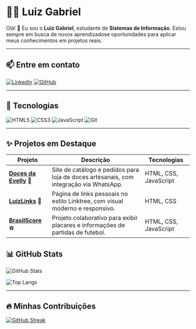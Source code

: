 # 👨‍💻 Luiz Gabriel


Olá! 👋 Eu sou o **Luiz Gabriel**, estudante de **Sistemas de Informação**. Estou sempre em busca de novos aprendizadose oportunidades para aplicar meus conhecimentos em projetos reais.

---

## 📫 Entre em contato

[![LinkedIn](https://img.shields.io/badge/LinkedIn-1E90FF?style=for-the-badge&logo=linkedin&logoColor=white)](https://www.linkedin.com/in/luiz-gabriel-5a5b46277/)
[![GitHub](https://img.shields.io/badge/GitHub-1E90FF?style=for-the-badge&logo=github&logoColor=white)](https://github.com/LuizSanti)

---

## 🚀 Tecnologias

![HTML5](https://img.shields.io/badge/HTML5-1E90FF?style=for-the-badge&logo=html5&logoColor=white)
![CSS3](https://img.shields.io/badge/CSS3-1E90FF?style=for-the-badge&logo=css3&logoColor=white)
![JavaScript](https://img.shields.io/badge/JavaScript-1E90FF?style=for-the-badge&logo=javascript&logoColor=white)
![Git](https://img.shields.io/badge/GIT-1E90FF?style=for-the-badge&logo=git&logoColor=white)

---

## ✨ Projetos em Destaque

| Projeto | Descrição | Tecnologias |
|--------|-----------|-------------|
| [**Doces da Evelly**](https://github.com/LuizSanti/doces-da-evelly) 🍬 | Site de catálogo e pedidos para loja de doces artesanais, com integração via WhatsApp. | HTML, CSS, JavaScript |
| [**LuizLinks**](https://github.com/LuizSanti/luizlinks) 🔗 | Página de links pessoais no estilo Linktree, com visual moderno e responsivo. | HTML, CSS |
| [**BrasilScore**](https://github.com/Daviramos7/BrasilScore) ⚽ | Projeto colaborativo para exibir placares e informações de partidas de futebol. | HTML, CSS, JavaScript |

## 📊 GitHub Stats

![GitHub Stats](https://github-readme-stats.vercel.app/api?username=LuizSanti&theme=transparent&bg_color=000000&border_color=1E90FF&show_icons=true&icon_color=1E90FF&title_color=1E90FF&text_color=ffffff&hide_title=true&hide=stars)

![Top Langs](https://github-readme-stats-git-masterrstaa-rickstaa.vercel.app/api/top-langs/?username=LuizSanti&bg_color=000000&border_color=1E90FF&title_color=1E90FF&text_color=ffffff)

---

## 🔥 Minhas Contribuições

[![GitHub Streak](https://streak-stats.demolab.com/?user=LuizSanti&theme=dark&background=000000&border=1E90FF&dates=ffffff&stroke=ffffff&ring=1E90FF&fire=1E90FF&currStreakLabel=ffffff&sideNums=ffffff&sideLabels=ffffff)](https://git.io/streak-stats)

